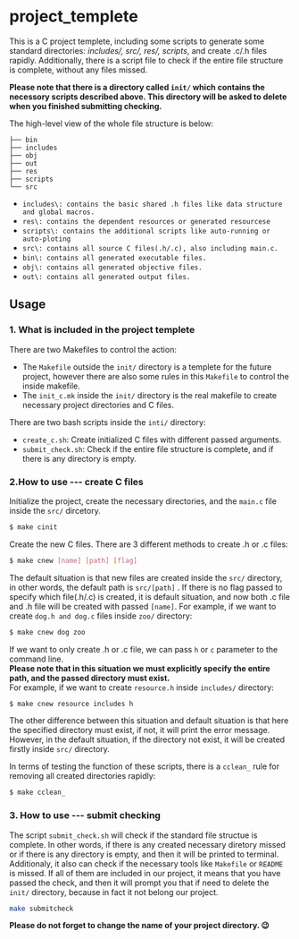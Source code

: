 # project_templete
This is a C project templete, including some scripts to generate some standard directories: *includes/, src/, res/, scripts*, and create .c/.h files rapidly. Additionally, there is a script file to check if the entire file structure is complete, without any files missed.  

**Please note that there is a directory called `init/` which contains the necessory scripts described above. This directory will be asked to delete when you finished submitting checking.**  

The high-level view of the whole file structure is below:

```
├── bin
├── includes
├── obj
├── out
├── res
├── scripts
└── src
```
- `includes\: contains the basic shared .h files like data structure and global macros.`
- `res\: contains the dependent resources or generated resourcese`
- `scripts\: contains the additional scripts like auto-running or auto-ploting`
- `src\: contains all source C files(.h/.c), also including main.c.`
- `bin\: contains all generated executable files.`
- `obj\: contains all generated objective files.`
- `out\: contains all generated output files.`

## Usage
### 1. What is included in the project templete
There are two Makefiles to control the action:
- The `Makefile` outside the `init/` directory is a templete for the future project, however there are also some rules in this `Makefile` to control the inside makefile.
- The `init_c.mk` inside the `init/` directory is the real makefile to create necessary project directories and C files.

There are two bash scripts inside the `inti/` directory:
- `create_c.sh`: Create initialized C files with different passed arguments.
- `submit_check.sh`: Check if the entire file structure is complete, and if there is any directory is empty.

### 2.How to use --- create C files
Initialize the project, create the necessary directories, and the `main.c` file inside the `src/` dircetory.
```sh
$ make cinit
```
Create the new C files. There are 3 different methods to create .h or .c files:
```sh
$ make cnew [name] [path] [flag]
```
The default situation is that new files are created inside the `src/` directory, in other words, the default path is `src/[path]` . If there is no flag passed to specify which file(.h/.c) is created, it is default situation, and now both .c file and .h file will be created with passed `[name]`. For example, if we want to create `dog.h and dog.c` files inside `zoo/` directory:
```sh
$ make cnew dog zoo
```
If we want to only create .h or .c file, we can pass `h` or `c` parameter to the command line.  
**Please note that in this situation we must explicitly specify the entire path, and the passed directory must exist.**  
For example, if we want to create `resource.h` inside `includes/` directory:
```sh
$ make cnew resource includes h
```
The other difference between this situation and default situation is that here the specified directory must exist, if not, it will print the error message. However, in the default situation, if the directory not exist, it will be created firstly inside `src/` directory.

In terms of testing the function of these scripts, there is a `cclean_` rule for removing all created directories rapidly:
```sh
$ make cclean_
```
### 3. How to use --- submit checking
The script `submit_check.sh` will check if the standard file structue is complete. In other words, if there is any created necessary diretory missed or if there is any directory is empty, and then it will be printed to terminal. Additionaly, it also can check if the necessary tools like `Makefile` or `README` is missed. If all of them are included in our project, it means that you have passed the check, and then it will prompt you that if need to delete the `init/` directory, because in fact it not belong our project.
```sh
make submitcheck
```
**Please do not forget to change the name of your project directory. :wink:**
